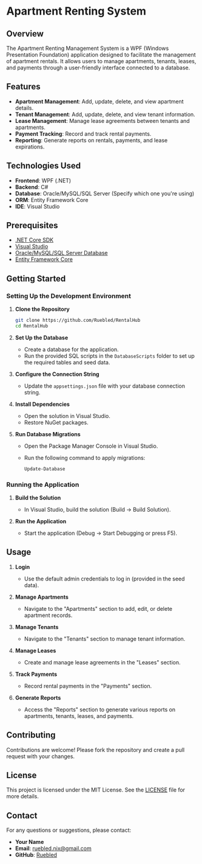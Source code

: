 # Apartment Renting System

## Overview

The Apartment Renting Management System is a WPF (Windows Presentation Foundation) application designed to facilitate the management of apartment rentals. It allows users to manage apartments, tenants, leases, and payments through a user-friendly interface connected to a database.

## Features

- **Apartment Management**: Add, update, delete, and view apartment details.
- **Tenant Management**: Add, update, delete, and view tenant information.
- **Lease Management**: Manage lease agreements between tenants and apartments.
- **Payment Tracking**: Record and track rental payments.
- **Reporting**: Generate reports on rentals, payments, and lease expirations.

## Technologies Used

- **Frontend**: WPF (.NET)
- **Backend**: C#
- **Database**: Oracle/MySQL/SQL Server (Specify which one you're using)
- **ORM**: Entity Framework Core
- **IDE**: Visual Studio

## Prerequisites

- [.NET Core SDK](https://dotnet.microsoft.com/download)
- [Visual Studio](https://visualstudio.microsoft.com/)
- [Oracle/MySQL/SQL Server Database](https://www.oracle.com/database/technologies/)
- [Entity Framework Core](https://docs.microsoft.com/en-us/ef/core/)

## Getting Started

### Setting Up the Development Environment

1. **Clone the Repository**

   ```bash
   git clone https://github.com/Ruebled/RentalHub
   cd RentalHub
   ```

2. **Set Up the Database**
   - Create a database for the application.
   - Run the provided SQL scripts in the `DatabaseScripts` folder to set up the required tables and seed data.

3. **Configure the Connection String**
   - Update the `appsettings.json` file with your database connection string.

4. **Install Dependencies**
   - Open the solution in Visual Studio.
   - Restore NuGet packages.

5. **Run Database Migrations**
   - Open the Package Manager Console in Visual Studio.
   - Run the following command to apply migrations:

     ```powershell
     Update-Database
     ```

### Running the Application

1. **Build the Solution**
   - In Visual Studio, build the solution (Build -> Build Solution).

2. **Run the Application**
   - Start the application (Debug -> Start Debugging or press F5).

## Usage

1. **Login**
   - Use the default admin credentials to log in (provided in the seed data).

2. **Manage Apartments**
   - Navigate to the "Apartments" section to add, edit, or delete apartment records.

3. **Manage Tenants**
   - Navigate to the "Tenants" section to manage tenant information.

4. **Manage Leases**
   - Create and manage lease agreements in the "Leases" section.

5. **Track Payments**
   - Record rental payments in the "Payments" section.

6. **Generate Reports**
   - Access the "Reports" section to generate various reports on apartments, tenants, leases, and payments.

## Contributing

Contributions are welcome! Please fork the repository and create a pull request with your changes.

## License

This project is licensed under the MIT License. See the [LICENSE](LICENSE) file for more details.

## Contact

For any questions or suggestions, please contact:

- **Your Name**
- **Email**: <ruebled.nix@gmail.com>
- **GitHub**: [Ruebled](https://github.com/ruebled)

